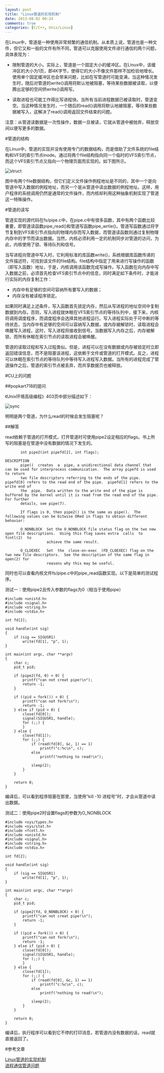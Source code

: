 ```yaml
---
layout: post
title: "Linux管道的实现机制"
date: 2013-08-02 00:24
comments: true
categories: [C/C++, Unix/Linux]
---
```

在Linux中，管道是一种使用非常频繁的通信机制。从本质上说，管道也是一种文件，但它又和一般的文件有所不同，管道可以克服使用文件进行通信的两个问题，具体表现为：

+ 限制管道的大小。实际上，管道是一个固定大小的缓冲区。在Linux中，该缓冲区的大小为1页，即4K字节，使得它的大小不像文件那样不加检验地增长。使用单个固定缓冲区也会带来问题，比如在写管道时可能变满，当这种情况发生时，随后对管道的write()调用将默认地被阻塞，等待某些数据被读取，以便腾出足够的空间供write()调用写。

+ 读取进程也可能工作得比写进程快。当所有当前进程数据已被读取时，管道变空。当这种情况发生时，一个随后的read()调用将默认地被阻塞，等待某些数据被写入，这解决了read()调用返回文件结束的问题。

注意：从管道读数据是一次性操作，数据一旦被读，它就从管道中被抛弃，释放空间以便写更多的数据。

<!--more-->

#管道的结构

在Linux中，管道的实现并没有使用专门的数据结构，而是借助了文件系统的file结构和VFS的索引节点inode。通过将两个file结构指向同一个临时的VFS索引节点，而这个VFS索引节点又指向一个物理页面而实现的。如下图所示。

![ struct ](/images/2013/8/pipe/struct.png)

图中有两个file数据结构，但它们定义文件操作例程地址是不同的，其中一个是向管道中写入数据的例程地址，而另一个是从管道中读出数据的例程地址。这样，用户程序的系统调用仍然是通常的文件操作，而内核却利用这种抽象机制实现了管道这一特殊操作。


#管道的读写

管道实现的源代码在fs/pipe.c中，在pipe.c中有很多函数，其中有两个函数比较重要，即管道读函数pipe_read()和管道写函数pipe_wrtie()。管道写函数通过将字节复制到VFS索引节点指向的物理内存而写入数据，而管道读函数则通过复制物理内存中的字节而读出数据。当然，内核必须利用一定的机制同步对管道的访问，为此，内核使用了锁、等待队列和信号。

当写进程向管道中写入时，它利用标准的库函数write()，系统根据库函数传递的文件描述符，可找到该文件的file结构。file结构中指定了用来进行写操作的函数（即写入函数）地址，于是，内核调用该函数完成写操作。写入函数在向内存中写入数据之前，必须首先检查VFS索引节点中的信息，同时满足如下条件时，才能进行实际的内存复制工作：

+ 内存中有足够的空间可容纳所有要写入的数据；
+ 内存没有被读程序锁定。

如果同时满足上述条件，写入函数首先锁定内存，然后从写进程的地址空间中复制数据到内存。否则，写入进程就休眠在VFS索引节点的等待队列中，接下来，内核将调用调度程序，而调度程序会选择其他进程运行。写入进程实际处于可中断的等待状态，当内存中有足够的空间可以容纳写入数据，或内存被解锁时，读取进程会唤醒写入进程，这时，写入进程将接收到信号。当数据写入内存之后，内存被解锁，而所有休眠在索引节点的读取进程会被唤醒。

管道的读取过程和写入过程类似。但是，进程可以在没有数据或内存被锁定时立即返回错误信息，而不是阻塞该进程，这依赖于文件或管道的打开模式。反之，进程可以休眠在索引节点的等待队列中等待写入进程写入数据。当所有的进程完成了管道操作之后，管道的索引节点被丢弃，而共享数据页也被释放。


#CU上的问题

##popkart718的提问

《Unix环境高级编程》403页中部分描述如下：

![ sync ](/images/2013/8/pipe/sync.jpg)

明明是两个管道，为什么read的时候会发生阻塞呢？

##解答

read依赖于管道的打开模式，打开管道时可使用pipe2设定相应的flags。书上所写的阻塞是在管道中没有数据的情况下发生的。
```
       int pipe2(int pipefd[2], int flags);

DESCRIPTION
       pipe()  creates  a  pipe, a unidirectional data channel that can be used for interprocess communication.  The array pipefd is used to return
       two file descriptors referring to the ends of the pipe.  pipefd[0] refers to the read end of the pipe.  pipefd[1] refers to the write end of
       the  pipe.  Data written to the write end of the pipe is buffered by the kernel until it is read from the read end of the pipe.  For further
       details, see pipe(7).

       If flags is 0, then pipe2() is the same as pipe().  The following values can be bitwise ORed in flags to obtain different behavior:

       O_NONBLOCK  Set the O_NONBLOCK file status flag on the two new open file descriptions.  Using this flag saves extra  calls  to  fcntl(2)  to
                   achieve the same result.

       O_CLOEXEC   Set  the  close-on-exec  (FD_CLOEXEC) flag on the two new file descriptors.  See the description of the same flag in open(2) for
                   reasons why this may be useful.
```
同时也可以查看内核文件fs/pipe.c中的pipe_read函数实现。以下是简单的测试程序。

测试一：使用pipe2且传入参数的flags为0（相当于使用pipe）
```
#include <unistd.h>
#include <signal.h>
#include <string.h>
#include <stdio.h>

int fd[2];

void handle(int sig)
{
	if (sig == SIGUSR1)
		write(fd[1], "p", 1);
}

int main(int argc, char **argv)
{
	char c;
	pid_t pid;

	if (pipe2(fd, 0) < 0) {
		printf("can not creat pipe!\n");
		return -1;
	}

	if ((pid = fork()) < 0) {
		printf("can not fork!\n");
		return -1;
	} else if (pid > 0) {
		close(fd[0]);
		signal(SIGUSR1, handle);
		for (;;) {
		}
	} else {
		close(fd[1]);
		for (;;) {
			if (read(fd[0], &c, 1) == 1)
				printf("c:%c\n", c);
			else
				printf("nothing to read!\n");

			sleep(2);
		}
	}

	return 0;
}
```
编译后，可以看到程序阻塞在那里，当使用“kill -10 进程号”时，才会从管道中读出数据。


测试二：使用pipe2时设置flags的参数为O_NONBLOCK
```
#include <sys/types.h>
#include <sys/stat.h>
#include <fcntl.h>
#include <unistd.h>
#include <signal.h>
#include <string.h>
#include <stdio.h>

int fd[2];

void handle(int sig)
{
	if (sig == SIGUSR1)
		write(fd[1], "p", 1);
}

int main(int argc, char **argv)
{
	char c;
	pid_t pid;

	if (pipe2(fd, O_NONBLOCK) < 0) {
		printf("can not creat pipe!\n");
		return -1;
	}

	if ((pid = fork()) < 0) {
		printf("can not fork!\n");
		return -1;
	} else if (pid > 0) {
		close(fd[0]);
		signal(SIGUSR1, handle);
		for (;;) {
		}
	} else {
		close(fd[1]);
		for (;;) {
			if (read(fd[0], &c, 1) == 1)
				printf("c:%c\n", c);
			else
				printf("nothing to read!\n");

			sleep(2);
		}
	}

	return 0;
}
```
编译后，执行程序可以看到它不停的打印消息，若管道内没有数据的话，read就直接返回了。


#参考文章

[Linux管道的实现机制](http://oss.org.cn/kernel-book/ch07/7.1.1.htm)   
[进程通信管道问题](http://bbs.chinaunix.net/thread-4069374-1-1.html)